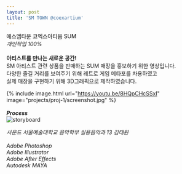 ```yaml
---
layout: post
title: 'SM TOWN @coexartium'
---
```

<font color='#000000'> 에스엠타운 코엑스아티움 SUM </font> <br/>
_개인작업 100%_ <br/> <br/>
__아티스트를 만나는 새로운 공간!__ <br/>
SM 아티스트 관련 상품을 판매하는 SUM 매장을 홍보하기 위한 영상입니다. <br/>
다양한 즐길 거리를 보여주기 위해 레트로 게임 메타포를 차용하였고 <br/>
실제 매장을 구현하기 위해 3D그래픽으로 제작하였습니다. <br/>

{% include image.html url="https://youtu.be/8HQpCHcSSxI" image="projects/proj-1/screenshot.jpg" %} <br/><br/>
**_Process_** <br/>
![storyboard](https://user-images.githubusercontent.com/59524785/105287080-d517f200-5bfa-11eb-91f8-3649a074227d.jpg)


_사운드 서울예술대학교 음악학부 실용음악과 13 김태원_ <br/><br/> _Adobe Photoshop_ <br/>
_Adobe Illustrator_ <br/>
_Adobe After Effects_ <br/>
_Autodesk MAYA_ <br/><br/>
